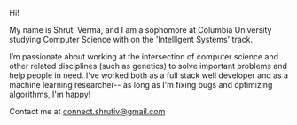 Hi!

My name is Shruti Verma, and I am a sophomore at Columbia University studying Computer Science with on the 'Intelligent Systems' track.

I’m passionate about working at the intersection of computer science and other related disciplines (such as genetics) to solve important problems and help people in need. I've worked both as a full stack well developer and as a machine learning researcher-- as long as I'm fixing bugs and optimizing algorithms, I'm happy!

Contact me at connect.shrutiv@gmail.com
